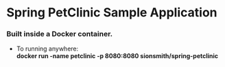 # Spring PetClinic Sample Application

### Built inside a Docker container.

- To running anywhere: <br/><b>docker run -name petclinic -p 8080:8080 sionsmith/spring-petclinic</b>

